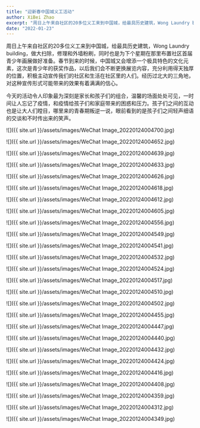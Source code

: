 ```yaml
---
title: "迎新春中国城义工活动"
author: XiBei Zhao
excerpt: "周日上午来自社区的20多位义工来到中国城，给最具历史建筑，Wong Laundry building，做大扫除，修理和外墙粉刷，同时也是为下个星期在那里布置社区首届青少年画展做好准备。春节到来的时候，中国城又会增添一个极具特色的文化元素，这次是青少年的获奖作品，以后我们会不断更换展览内容，充分利用得天独厚的位置，积极主动宣传我们的社区和生活在社区里的人们。今天的活动令人印象最为深刻是家长和孩子们的组合，温馨的场面处处可见，一时间让人忘记了疫情，和疫情给孩子们和家庭带来的困惑和压力。"
date: "2022-01-23"
---
```


周日上午来自社区的20多位义工来到中国城，给最具历史建筑，Wong Laundry building，做大扫除，修理和外墙粉刷，同时也是为下个星期在那里布置社区首届青少年画展做好准备。春节到来的时候，中国城又会增添一个极具特色的文化元素，这次是青少年的获奖作品，以后我们会不断更换展览内容，充分利用得天独厚的位置，积极主动宣传我们的社区和生活在社区里的人们。经历过北大的三角地，对这种宣传形式可能带来的效果有着满满的信心。

今天的活动令人印象最为深刻是家长和孩子们的组合，温馨的场面处处可见，一时间让人忘记了疫情，和疫情给孩子们和家庭带来的困惑和压力。孩子们之间的互动也是让大人们瞠目，哪里来的青春期叛逆一说，眼前看到的是孩子们之间轻声细语的交谈和不时传出来的笑声。

![]({{ site.url }}/assets/images/WeChat Image_20220124004700.jpg)

![]({{ site.url }}/assets/images/WeChat Image_20220124004652.jpg)

![]({{ site.url }}/assets/images/WeChat Image_20220124004639.jpg)

![]({{ site.url }}/assets/images/WeChat Image_20220124004633.jpg)

![]({{ site.url }}/assets/images/WeChat Image_20220124004626.jpg)

![]({{ site.url }}/assets/images/WeChat Image_20220124004618.jpg)

![]({{ site.url }}/assets/images/WeChat Image_20220124004612.jpg)

![]({{ site.url }}/assets/images/WeChat Image_20220124004605.jpg)

![]({{ site.url }}/assets/images/WeChat Image_20220124004556.jpg)

![]({{ site.url }}/assets/images/WeChat Image_20220124004549.jpg)

![]({{ site.url }}/assets/images/WeChat Image_20220124004541.jpg)

![]({{ site.url }}/assets/images/WeChat Image_20220124004532.jpg)

![]({{ site.url }}/assets/images/WeChat Image_20220124004524.jpg)

![]({{ site.url }}/assets/images/WeChat Image_20220124004517.jpg)

![]({{ site.url }}/assets/images/WeChat Image_20220124004510.jpg)

![]({{ site.url }}/assets/images/WeChat Image_20220124004502.jpg)

![]({{ site.url }}/assets/images/WeChat Image_20220124004455.jpg)

![]({{ site.url }}/assets/images/WeChat Image_20220124004447.jpg)

![]({{ site.url }}/assets/images/WeChat Image_20220124004440.jpg)

![]({{ site.url }}/assets/images/WeChat Image_20220124004432.jpg)

![]({{ site.url }}/assets/images/WeChat Image_20220124004424.jpg)

![]({{ site.url }}/assets/images/WeChat Image_20220124004416.jpg)

![]({{ site.url }}/assets/images/WeChat Image_20220124004408.jpg)

![]({{ site.url }}/assets/images/WeChat Image_20220124004359.jpg)

![]({{ site.url }}/assets/images/WeChat Image_20220124004312.jpg)

![]({{ site.url }}/assets/images/WeChat Image_20220124004349.jpg)
